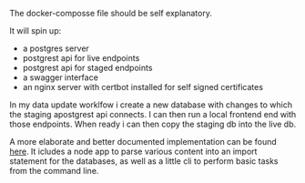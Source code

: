 The docker-composse file should be self explanatory. 

It will spin up:
- a postgres server
- postgrest api for live endpoints
- postgrest api for staged endpoints
- a swagger interface
- an nginx server with certbot installed for self signed certificates

In  my data update worklfow i create a new database with changes to which the staging apostgrest api connects. I can then run a local frontend end with those endpoints. When ready i can then copy the staging db into the live db. 

A more elaborate and better documented implementation can be found [here](https://github.com/Joera/img-server). It icludes a node app to parse various content into an import statement for the databases, as well as a little cli to perform basic tasks from the command line.  

  


